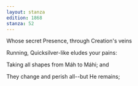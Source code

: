 ```yaml
---
layout: stanza
edition: 1868
stanza: 52
---
```


Whose secret Presence, through Creation's veins

Running, Quicksilver-like eludes your pains:

Taking all shapes from Máh to Máhi; and

They change and perish all--but He remains;